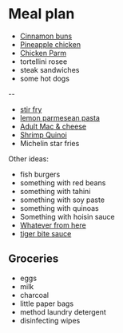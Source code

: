# Meal plan

- [Cinnamon buns](https://www.bonappetit.com/recipe/cinnamon-date-sticky-buns)
- [Pineapple chicken](https://www.bonappetit.com/recipe/pan-roasted-chicken-with-pineapple-chile-glaze)
- [Chicken Parm](https://www.bonappetit.com/recipe/bas-best-chicken-parm)
- tortellini rosee
- steak sandwiches
- some hot dogs

--

- [stir fry](https://www.bonappetit.com/recipe/spicy-chicken-stir-fry-with-celery-and-peanuts)
- [lemon parmesean pasta](https://www.bonappetit.com/recipe/pasta-with-brown-butter-whole-lemon-and-parmesan)
- [Adult Mac & cheese](https://www.bonappetit.com/recipe/adult-mac-and-cheese)
- [Shrimp Quinoi](https://www.bonappetit.com/story/indian-ish-shrimp-quinoa-pulao)
- Michelin star fries

Other ideas:

- fish burgers
- something with red beans
- something with tahini
- something with soy paste
- something with quinoas
- Something with hoisin sauce
- [Whatever from here](https://www.bonappetit.com/story/yia-vang-hmong-cuisine)
- [tiger bite sauce](https://www.bonappetit.com/recipe/tri-tip-steak-with-tiger-bite-sauce)

## Groceries

- eggs
- milk
- charcoal
- little paper bags
- method laundry detergent
- disinfecting wipes
